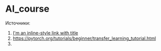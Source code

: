 # AI_course
Источники:
1. [I'm an inline-style link with title](https://cs231n.github.io/convolutional-networks/ "CS231n: Convolutional Neural Networks for Visual Recognition.")
2. https://pytorch.org/tutorials/beginner/transfer_learning_tutorial.html
3. 
